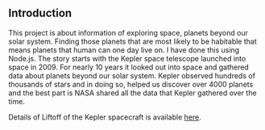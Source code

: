 ## Introduction
This project is about information of exploring space, planets beyond our solar system. Finding those planets that are most likely to be habitable that means planets that human
can one day live on. I have done this using Node.js. The story starts with the Kepler space telescope launched into space in 2009. For nearly 10 years it looked out into space and
gathered data about planets beyond our solar system. Kepler observed hundreds of thousands of stars and in doing so, helped us discover over 4000 planets and the best part is NASA 
shared all the data that Kepler gathered over the time.

Details of Liftoff of the Kepler spacecraft is available [here](https://www.nasa.gov/mission_pages/kepler/launch/index.html).
